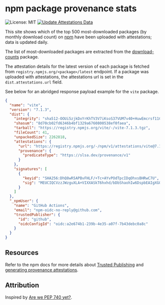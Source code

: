 # npm package provenance stats

![License: MIT](https://img.shields.io/badge/License-MIT-lightgrey.svg)
[![Update Attestations Data](https://github.com/j4ckofalltrades/npm-package-provenance-stats/actions/workflows/update-attestations.yml/badge.svg)](https://github.com/j4ckofalltrades/npm-package-provenance-stats/actions/workflows/update-attestations.yml)

This site shows which of the top 500 most-downloaded packages (by monthly download count) on [npm](https://npmjs.com) have been uploaded with attestations; data is updated daily.

The list of most-downloaded packages are extracted from the [download-counts](https://npmjs.com/package/download-counts) package.

The attestation details for the latest version of each package is fetched from `registry.npmjs.org/<package>/latest` endpoint.
If a package was uploaded with attestations, the attestations url is set in the `dist.attestations.url` field.

See below for an abridged response payload example for the `vite` package.

```json
{
  "name": "vite",
  "version": "7.1.3",
  "dist": {
    "integrity": "sha512-OOUi5zjkDxYrKhTV3V7iKsoS37VUM7v40+HuwEmcrsf11Cdx9y3DIr2Px6liIcZFwt3XSRpQvFpL3WVy7ApkGw==",
    "shasum": "8d70cb02fd6346b4bf1329a6760800538ef0faea",
    "tarball": "https://registry.npmjs.org/vite/-/vite-7.1.3.tgz",
    "fileCount": 41,
    "unpackedSize": 2262818,
    "attestations": {
      "url": "https://registry.npmjs.org/-/npm/v1/attestations/vite@7.1.3",
      "provenance": {
        "predicateType": "https://slsa.dev/provenance/v1"
      }
    },
    "signatures": [
      {
        "keyid": "SHA256:DhQ8wR5APBvFHLF/+Tc+AYvPOdTpcIDqOhxsBHRwC7U",
        "sig": "MEUCIQCVzzJWzguXLA+VIXXASkT6hxhd/bDbShaohIw6DspbEAIgXGO7iDWCSkHERJ2CqHTa6BVqearJrZumOzAk63rO9Zo="
      }
    ]
  },
  "_npmUser": {
    "name": "GitHub Actions",
    "email": "npm-oidc-no-reply@github.com",
    "trustedPublisher": {
      "id": "github",
      "oidcConfigId": "oidc:a2e674b1-239b-4e35-a07f-7b43debc0a8c"
    }
  }
}
```

## Resources

Refer to the npm docs for more details about [Trusted Publishing](https://docs.npmjs.com/trusted-publishers) and [generating provenance attestations](https://docs.npmjs.com/generating-provenance-statements).

## Attribution

Inspired by [Are we PEP 740 yet?](https://trailofbits.github.io/are-we-pep740-yet/).
